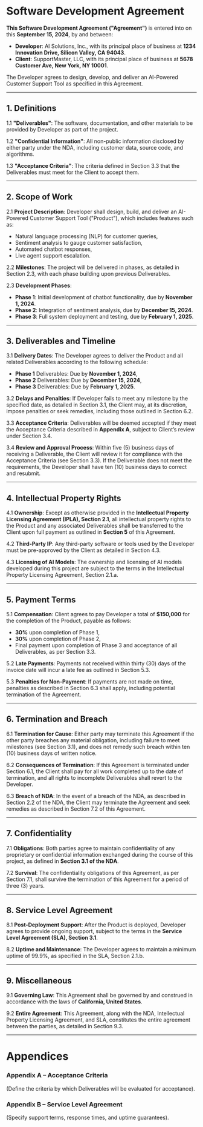 # Software Development Agreement

**This Software Development Agreement ("Agreement")** is entered into on this **September 15, 2024**, by and between:

- **Developer**: AI Solutions, Inc., with its principal place of business at **1234 Innovation Drive, Silicon Valley, CA 94043**.
- **Client**: SupportMaster, LLC, with its principal place of business at **5678 Customer Ave, New York, NY 10001**.

The Developer agrees to design, develop, and deliver an AI-Powered Customer Support Tool as specified in this Agreement.

---

## 1. **Definitions**

1.1 **"Deliverables"**: The software, documentation, and other materials to be provided by Developer as part of the project.

1.2 **"Confidential Information"**: All non-public information disclosed by either party under the NDA, including customer data, source code, and algorithms.

1.3 **"Acceptance Criteria"**: The criteria defined in Section 3.3 that the Deliverables must meet for the Client to accept them.

---

## 2. **Scope of Work**

2.1 **Project Description**:
Developer shall design, build, and deliver an AI-Powered Customer Support Tool ("Product"), which includes features such as:
- Natural language processing (NLP) for customer queries,
- Sentiment analysis to gauge customer satisfaction,
- Automated chatbot responses,
- Live agent support escalation.

2.2 **Milestones**:
The project will be delivered in phases, as detailed in Section 2.3, with each phase building upon previous Deliverables.

2.3 **Development Phases**:
- **Phase 1**: Initial development of chatbot functionality, due by **November 1, 2024**.
- **Phase 2**: Integration of sentiment analysis, due by **December 15, 2024**.
- **Phase 3**: Full system deployment and testing, due by **February 1, 2025**.

---

## 3. **Deliverables and Timeline**

3.1 **Delivery Dates**:
The Developer agrees to deliver the Product and all related Deliverables according to the following schedule:
- **Phase 1** Deliverables: Due by **November 1, 2024**,
- **Phase 2** Deliverables: Due by **December 15, 2024**,
- **Phase 3** Deliverables: Due by **February 1, 2025**.

3.2 **Delays and Penalties**:
If Developer fails to meet any milestone by the specified date, as detailed in Section 3.1, the Client may, at its discretion, impose penalties or seek remedies, including those outlined in Section 6.2.

3.3 **Acceptance Criteria**:
Deliverables will be deemed accepted if they meet the Acceptance Criteria described in **Appendix A**, subject to Client’s review under Section 3.4.

3.4 **Review and Approval Process**:
Within five (5) business days of receiving a Deliverable, the Client will review it for compliance with the Acceptance Criteria (see Section 3.3). If the Deliverable does not meet the requirements, the Developer shall have ten (10) business days to correct and resubmit.

---

## 4. **Intellectual Property Rights**

4.1 **Ownership**:
Except as otherwise provided in the **Intellectual Property Licensing Agreement (IPLA), Section 2.1**, all intellectual property rights to the Product and any associated Deliverables shall be transferred to the Client upon full payment as outlined in **Section 5** of this Agreement.

4.2 **Third-Party IP**:
Any third-party software or tools used by the Developer must be pre-approved by the Client as detailed in Section 4.3.

4.3 **Licensing of AI Models**:
The ownership and licensing of AI models developed during this project are subject to the terms in the Intellectual Property Licensing Agreement, Section 2.1.a.

---

## 5. **Payment Terms**

5.1 **Compensation**:
Client agrees to pay Developer a total of **$150,000** for the completion of the Product, payable as follows:
- **30%** upon completion of Phase 1,
- **30%** upon completion of Phase 2,
- Final payment upon completion of Phase 3 and acceptance of all Deliverables, as per Section 3.3.

5.2 **Late Payments**:
Payments not received within thirty (30) days of the invoice date will incur a late fee as outlined in Section 5.3.

5.3 **Penalties for Non-Payment**:
If payments are not made on time, penalties as described in Section 6.3 shall apply, including potential termination of the Agreement.

---

## 6. **Termination and Breach**

6.1 **Termination for Cause**:
Either party may terminate this Agreement if the other party breaches any material obligation, including failure to meet milestones (see Section 3.1), and does not remedy such breach within ten (10) business days of written notice.

6.2 **Consequences of Termination**:
If this Agreement is terminated under Section 6.1, the Client shall pay for all work completed up to the date of termination, and all rights to incomplete Deliverables shall revert to the Developer.

6.3 **Breach of NDA**:
In the event of a breach of the NDA, as described in Section 2.2 of the NDA, the Client may terminate the Agreement and seek remedies as described in Section 7.2 of this Agreement.

---

## 7. **Confidentiality**

7.1 **Obligations**:
Both parties agree to maintain confidentiality of any proprietary or confidential information exchanged during the course of this project, as defined in **Section 3.1 of the NDA**.

7.2 **Survival**:
The confidentiality obligations of this Agreement, as per Section 7.1, shall survive the termination of this Agreement for a period of three (3) years.

---

## 8. **Service Level Agreement**

8.1 **Post-Deployment Support**:
After the Product is deployed, Developer agrees to provide ongoing support, subject to the terms in the **Service Level Agreement (SLA), Section 3.1**.

8.2 **Uptime and Maintenance**:
The Developer agrees to maintain a minimum uptime of 99.9%, as specified in the SLA, Section 2.1.b.

---

## 9. **Miscellaneous**

9.1 **Governing Law**:
This Agreement shall be governed by and construed in accordance with the laws of **California, United States**.

9.2 **Entire Agreement**:
This Agreement, along with the NDA, Intellectual Property Licensing Agreement, and SLA, constitutes the entire agreement between the parties, as detailed in Section 9.3.

---

# Appendices

### **Appendix A** – **Acceptance Criteria**
(Define the criteria by which Deliverables will be evaluated for acceptance).

### **Appendix B** – **Service Level Agreement**
(Specify support terms, response times, and uptime guarantees).

